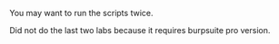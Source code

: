 You may want to run the scripts twice.

Did not do the last two labs because it requires burpsuite pro version.
